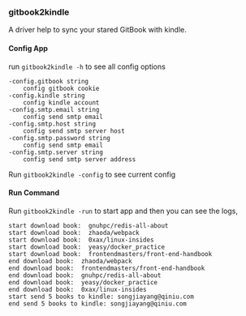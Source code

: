 ### gitbook2kindle

A driver help to sync your stared GitBook with kindle.


#### Config App

run `gitbook2kindle -h` to see all config options

```
-config.gitbook string
    config gitbook cookie
-config.kindle string
    config kindle account
-config.smtp.email string
    config send smtp email
-config.smtp.host string
    config send smtp server host
-config.smtp.password string
    config send smtp email
-config.smtp.server string
    config send smtp server address

```

Run `gitbook2kindle -config` to see current config

#### Run Command

Run `gitbook2kindle -run` to start app and then you can see the logs,

```
start download book:  gnuhpc/redis-all-about
start download book:  zhaoda/webpack
start download book:  0xax/linux-insides
start download book:  yeasy/docker_practice
start download book:  frontendmasters/front-end-handbook
end download book:  zhaoda/webpack
end download book:  frontendmasters/front-end-handbook
end download book:  gnuhpc/redis-all-about
end download book:  yeasy/docker_practice
end download book:  0xax/linux-insides
start send 5 books to kindle: songjiayang@qiniu.com
end send 5 books to kindle: songjiayang@qiniu.com
```
